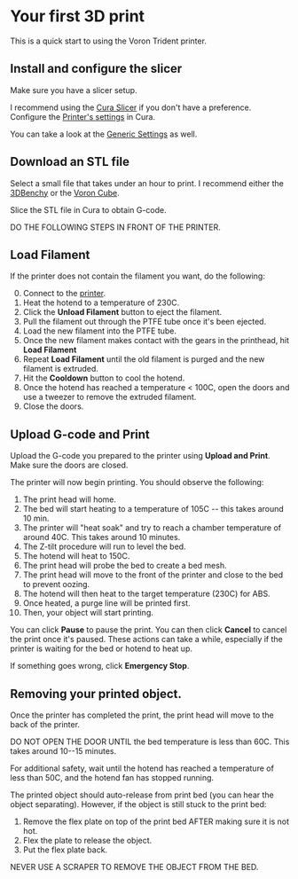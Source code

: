 # Your first 3D print

This is a quick start to using the Voron Trident printer.

## Install and configure the slicer

Make sure you have a slicer setup.

I recommend using the [Cura Slicer](https://ultimaker.com/software/ultimaker-cura/) if you don't have a
preference. Configure the [Printer's settings](cura-settings.md) in Cura.

You can take a look at the [Generic Settings](generic-settings.md) as well.

## Download an STL file

Select a small file that takes under an hour to print. I recommend
either the [3DBenchy](https://www.3dbenchy.com/download/) or the [Voron
Cube](https://github.com/VoronDesign/Voron-2/blob/Voron2.4/STLs/Test_Prints/Voron_Design_Cube_v7.stl).

Slice the STL file in Cura to obtain G-code.

DO THE FOLLOWING STEPS IN FRONT OF THE PRINTER.

## Load Filament

If the printer does not contain the filament you want, do the following:

  0. Connect to the [printer](http://trident.thirdlaw.net).
  1. Heat the hotend to a temperature of 230C.
  2. Click the **Unload Filament** button to eject the filament.
  3. Pull the filament out through the PTFE tube once it's been ejected.
  4. Load the new filament into the PTFE tube.
  5. Once the new filament makes contact with the gears in the printhead, hit **Load Filament**
  6. Repeat **Load Filament** until the old filament is purged and the new filament is extruded.
  7. Hit the **Cooldown** button to cool the hotend.
  8. Once the hotend has reached a temperature < 100C, open the doors and use a tweezer to remove the extruded filament.
  9. Close the doors.

## Upload G-code and Print

Upload the G-code you prepared to the printer using **Upload and
Print**. Make sure the doors are closed.

The printer will now begin printing. You should observe the following:

  1. The print head will home.
  2. The bed will start heating to a temperature of 105C -- this takes around 10 min.
  3. The printer will "heat soak" and try to reach a chamber temperature of around 40C. This takes around 10 minutes.
  4. The Z-tilt procedure will run to level the bed.
  5. The hotend will heat to 150C.
  6. The print head will probe the bed to create a bed mesh.
  7. The print head will move to the front of the printer and close to the bed to prevent oozing.
  7. The hotend will then heat to the target temperature (230C) for ABS.
  8. Once heated, a purge line will be printed first.
  9. Then, your object will start printing.

You can click **Pause** to pause the print. You can then click **Cancel** to cancel the print once it's paused.  These actions can take a while, especially if the printer is waiting for the bed or hotend to heat up.

If something goes wrong, click **Emergency Stop**.

## Removing your printed object.

Once the printer has completed the print, the print head will move to the back of the printer.

DO NOT OPEN THE DOOR UNTIL the bed temperature is less than 60C. This takes around 10--15 minutes.

For additional safety, wait until the hotend has reached a temperature of less than 50C, and the hotend fan has stopped running.

The printed object should auto-release from print bed (you can hear
the object separating). However, if the object is still stuck to the
print bed:

   1. Remove the flex plate on top of the print bed AFTER making sure it is not hot.
   2. Flex the plate to release the object.
   3. Put the flex plate back.

NEVER USE A SCRAPER TO REMOVE THE OBJECT FROM THE BED.
